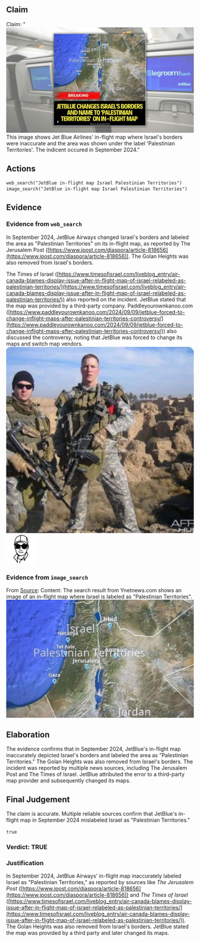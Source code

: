 ## Claim
Claim: "![image 30](media/47.jpg) This image shows Jet Blue Airlines' in-flight map where Israel's borders were inaccurate and the area was shown under the label 'Palestinian Territories'. The indicent occured in September 2024."

## Actions
```
web_search("JetBlue in-flight map Israel Palestinian Territories")
image_search("JetBlue in-flight map Israel Palestinian Territories")
```

## Evidence
### Evidence from `web_search`
In September 2024, JetBlue Airways changed Israel's borders and labeled the area as "Palestinian Territories" on its in-flight map, as reported by The Jerusalem Post ([https://www.jpost.com/diaspora/article-818656](https://www.jpost.com/diaspora/article-818656)). The Golan Heights was also removed from Israel's borders.

The Times of Israel ([https://www.timesofisrael.com/liveblog_entry/air-canada-blames-display-issue-after-in-flight-map-of-israel-relabeled-as-palestinian-territories/](https://www.timesofisrael.com/liveblog_entry/air-canada-blames-display-issue-after-in-flight-map-of-israel-relabeled-as-palestinian-territories/)) also reported on the incident. JetBlue stated that the map was provided by a third-party company. Paddleyourownkanoo.com ([https://www.paddleyourownkanoo.com/2024/09/09/jetblue-forced-to-change-inflight-maps-after-palestinian-territories-controversy/](https://www.paddleyourownkanoo.com/2024/09/09/jetblue-forced-to-change-inflight-maps-after-palestinian-territories-controversy/)) also discussed the controversy, noting that JetBlue was forced to change its maps and switch map vendors. ![image 1](media/0.jpg) ![image 5309](media/2025-08-23_01-35-1755912904-325489.jpg)


### Evidence from `image_search`
From [Source](https://www.ynetnews.com/travel/article/skawilphc): 
Content: The search result from Ynetnews.com shows an image of an in-flight map where Israel is labeled as "Palestinian Territories". ![image 8622](media/2025-08-29_23-59-1756511981-958783.jpg)


## Elaboration
The evidence confirms that in September 2024, JetBlue's in-flight map inaccurately depicted Israel's borders and labeled the area as "Palestinian Territories." The Golan Heights was also removed from Israel's borders. The incident was reported by multiple news sources, including The Jerusalem Post and The Times of Israel. JetBlue attributed the error to a third-party map provider and subsequently changed its maps.


## Final Judgement
The claim is accurate. Multiple reliable sources confirm that JetBlue's in-flight map in September 2024 mislabeled Israel as "Palestinian Territories."

`true`


### Verdict: TRUE

### Justification
In September 2024, JetBlue Airways' in-flight map inaccurately labeled Israel as "Palestinian Territories," as reported by sources like *The Jerusalem Post* ([https://www.jpost.com/diaspora/article-818656](https://www.jpost.com/diaspora/article-818656)) and *The Times of Israel* ([https://www.timesofisrael.com/liveblog_entry/air-canada-blames-display-issue-after-in-flight-map-of-israel-relabeled-as-palestinian-territories/](https://www.timesofisrael.com/liveblog_entry/air-canada-blames-display-issue-after-in-flight-map-of-israel-relabeled-as-palestinian-territories/)). The Golan Heights was also removed from Israel's borders. JetBlue stated the map was provided by a third party and later changed its maps.
